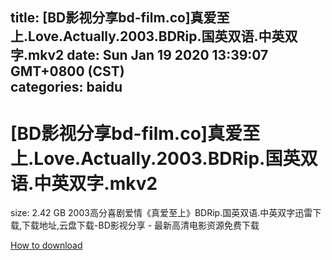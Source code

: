 
title: [BD影视分享bd-film.co]真爱至上.Love.Actually.2003.BDRip.国英双语.中英双字.mkv2
date: Sun Jan 19 2020 13:39:07 GMT+0800 (CST)    
categories: baidu
---

# [BD影视分享bd-film.co]真爱至上.Love.Actually.2003.BDRip.国英双语.中英双字.mkv2
size: 2.42 GB
 2003高分喜剧爱情《真爱至上》BDRip.国英双语.中英双字迅雷下载,下载地址,云盘下载-BD影视分享 - 最新高清电影资源免费下载
 

[How to download](https://bpcam.bemobtrk.com/go/2ceec3aa-1ca2-46d6-b9ff-aaa5c184517c?jno=3236)